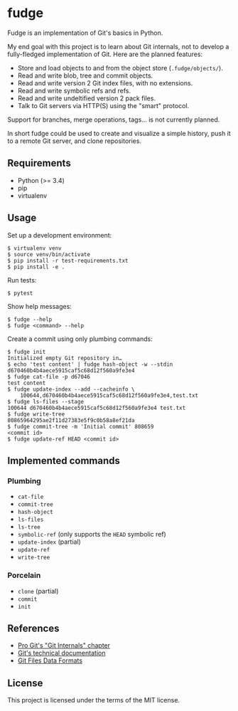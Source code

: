 # fudge

Fudge is an implementation of Git's basics in Python.

My end goal with this project is to learn about Git internals, not to develop a
fully-fledged implementation of Git. Here are the planned features:
- Store and load objects to and from the object store (`.fudge/objects/`).
- Read and write blob, tree and commit objects.
- Read and write version 2 Git index files, with no extensions.
- Read and write symbolic refs and refs.
- Read and write undeltified version 2 pack files.
- Talk to Git servers via HTTP(S) using the "smart" protocol.

Support for branches, merge operations, tags… is not currently planned.

In short fudge could be used to create and visualize a simple history, push it
to a remote Git server, and clone repositories.

## Requirements

- Python (>= 3.4)
- pip
- virtualenv

## Usage

Set up a development environment:
```
$ virtualenv venv
$ source venv/bin/activate
$ pip install -r test-requirements.txt
$ pip install -e .
```

Run tests:
```
$ pytest
```

Show help messages:
```
$ fudge --help
$ fudge <command> --help
```

Create a commit using only plumbing commands:
```
$ fudge init
Initialized empty Git repository in…
$ echo 'test content' | fudge hash-object -w --stdin
d670460b4b4aece5915caf5c68d12f560a9fe3e4
$ fudge cat-file -p d67046
test content
$ fudge update-index --add --cacheinfo \
    100644,d670460b4b4aece5915caf5c68d12f560a9fe3e4,test.txt
$ fudge ls-files --stage
100644 d670460b4b4aece5915caf5c68d12f560a9fe3e4 test.txt
$ fudge write-tree
80865964295ae2f11d27383e5f9c0b58a8ef21da
$ fudge commit-tree -m 'Initial commit' 808659
<commit id>
$ fudge update-ref HEAD <commit id>
```

## Implemented commands
### Plumbing

- `cat-file`
- `commit-tree`
- `hash-object`
- `ls-files`
- `ls-tree`
- `symbolic-ref` (only supports the `HEAD` symbolic ref)
- `update-index` (partial)
- `update-ref`
- `write-tree`

### Porcelain

- `clone` (partial)
- `commit`
- `init`

## References

- [Pro Git's "Git Internals" chapter](https://git-scm.com/book/en/v2/Git-Internals-Plumbing-and-Porcelain)
- [Git's technical documentation](https://github.com/git/git/tree/master/Documentation/technical)
- [Git Files Data Formats](http://git.rsbx.net/Documents/Git_Data_Formats.txt)

## License

This project is licensed under the terms of the MIT license.
